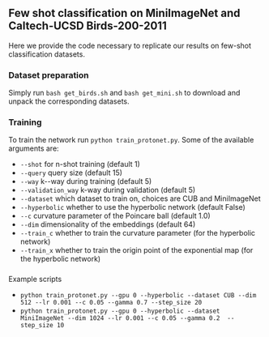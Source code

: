 ## Few shot classification on MiniImageNet and Caltech-UCSD Birds-200-2011

Here we provide the code necessary to replicate our results on few-shot classification datasets.

### Dataset preparation
Simply run 
`bash get_birds.sh` and `bash get_mini.sh` to download and unpack the corresponding datasets.

### Training

To train the network run `python train_protonet.py`. Some of the available arguments are:

- `--shot` for n-shot training (default 1)
- `--query` query size (default 15)
- `--way` k--way during training (default 5)
- `--validation_way` k-way during validation (default 5)
- `--dataset` which dataset to train on, choices are CUB and MiniImageNet
- `--hyperbolic` whether to use the hyperbolic network (default False)
- `--c` curvature parameter of the Poincare ball (default 1.0)
- `--dim` dimensionality of the embeddings (default 64)
- `--train_c` whether to train the curvature parameter (for the hyperbolic network)
- `--train_x` whether to train the origin point of the exponential map (for the hyperbolic network)

###

Example scripts

- `python train_protonet.py --gpu 0 --hyperbolic --dataset CUB --dim 512 --lr 0.001 --c 0.05 --gamma 0.7 --step_size 20`
- `python train_protonet.py --gpu 0 --hyperbolic --dataset MiniImageNet --dim 1024 --lr 0.001 --c 0.05 --gamma 0.2 
--step_size 10`